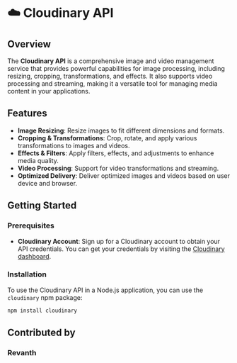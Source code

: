 # ☁️ Cloudinary API

## Overview

The **Cloudinary API** is a comprehensive image and video management service that provides powerful capabilities for image processing, including resizing, cropping, transformations, and effects. It also supports video processing and streaming, making it a versatile tool for managing media content in your applications.

## Features

- **Image Resizing**: Resize images to fit different dimensions and formats.
- **Cropping & Transformations**: Crop, rotate, and apply various transformations to images and videos.
- **Effects & Filters**: Apply filters, effects, and adjustments to enhance media quality.
- **Video Processing**: Support for video transformations and streaming.
- **Optimized Delivery**: Deliver optimized images and videos based on user device and browser.

## Getting Started

### Prerequisites

- **Cloudinary Account**: Sign up for a Cloudinary account to obtain your API credentials. You can get your credentials by visiting the [Cloudinary dashboard](https://cloudinary.com/).

### Installation

To use the Cloudinary API in a Node.js application, you can use the `cloudinary` npm package:

```bash
npm install cloudinary
```

## Contributed by
### Revanth
